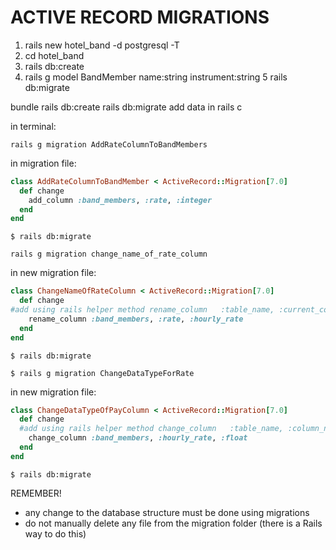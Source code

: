 # ACTIVE RECORD MIGRATIONS

1. rails new hotel_band -d postgresql -T
2. cd hotel_band
3. rails db:create
4. rails g model BandMember name:string instrument:string
   5 rails db:migrate

<!-- When switching drivers!!!!!!!!! -->

<!-- after you pull/fetch -->

bundle
rails db:create
rails db:migrate
add data in rails c

<!-- add new column using migration -->

in terminal:

`rails g migration AddRateColumnToBandMembers`

in migration file:

```ruby
class AddRateColumnToBandMember < ActiveRecord::Migration[7.0]
  def change
    add_column :band_members, :rate, :integer
  end
end
```

`$ rails db:migrate`

<!-- change column name using migration -->

`rails g migration change_name_of_rate_column`

in new migration file:

```ruby
class ChangeNameOfRateColumn < ActiveRecord::Migration[7.0]
  def change
#add using rails helper method rename_column   :table_name, :current_column_name, :new_column_name
    rename_column :band_members, :rate, :hourly_rate
  end
end
```

`$ rails db:migrate`

<!-- change column data type -->

`$ rails g migration ChangeDataTypeForRate`

in new migration file:

```ruby
class ChangeDataTypeOfPayColumn < ActiveRecord::Migration[7.0]
  def change
  #add using rails helper method change_column   :table_name, :column_name, :new_data_type
    change_column :band_members, :hourly_rate, :float
  end
end
```

`$ rails db:migrate`

REMEMBER!

- any change to the database structure must be done using migrations
- do not manually delete any file from the migration folder (there is a Rails way to do this)
